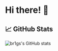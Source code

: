 # Hi there! 👋

## 📈 GitHub Stats

![br1gs's GitHub stats](https://github-readme-stats.vercel.app/api?username=br1gs&show_icons=true&theme=radical)
